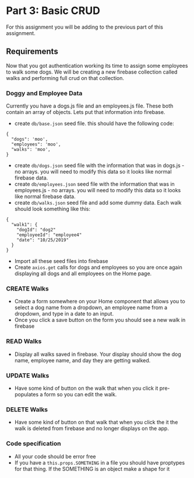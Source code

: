 # Part 3: Basic CRUD

For this assignment you will be adding to the previous part of this assignment.

## Requirements
Now that you got authentication working its time to assign some employees to walk some dogs.  We will be creating a new firebase collection called walks and performing full crud on that collection.

### Doggy and Employee Data
Currently you have a dogs.js file and an employees.js file.  These both contain an array of objects.  Lets put that information into firebase.
* create `db/base.json` seed file.  this should have the following code:
```
{
  "dogs": 'moo',
  "employees": 'moo',
  "walks": 'moo',
}
```
* create `db/dogs.json` seed file with the information that was in dogs.js - no arrays.  you will need to modify this data so it looks like normal firebase data.
* create `db/employees.json` seed file with the information that was in employees.js - no arrays.  you will need to modify this data so it looks like normal firebase data.
* create `db/walks.json` seed file and add some dummy data.  Each walk should look something like this:
```
{
  "walk1": {
    "dogId": "dog2"
    "employeeId": "employee4"
    "date": "10/25/2019"
  }
}
```
* Import all these seed files into firebase
* Create `axios.get` calls for dogs and employees so you are once again displaying all dogs and all employees on the Home page.


### CREATE Walks
* Create a form somewhere on your Home component that allows you to select a dog name from a dropdown, an employee name from a dropdown, and type in a date to an input.
* Once you click a save button on the form you should see a new walk in firebase

### READ Walks
* Display all walks saved in firebase.  Your display should show the dog name, employee name, and day they are getting walked.

### UPDATE Walks
* Have some kind of button on the walk that when you click it pre-populates a form so you can edit the walk.

### DELETE Walks
* Have some kind of button on that walk that when you click the it the walk is deleted from firebase and no longer displays on the app.

### Code specification
- All your code should be error free
- If you have a `this.props.SOMETHING` in a file you should have proptypes for that thing. If the SOMETHING is an object make a shape for it